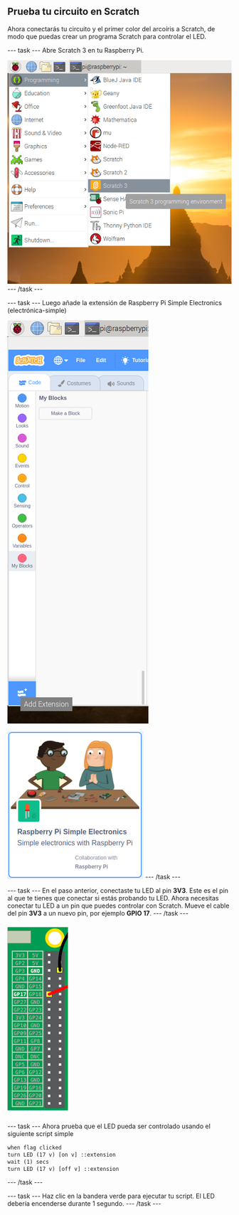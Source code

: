 ## Prueba tu circuito en Scratch

Ahora conectarás tu circuito y el primer color del arcoíris a Scratch, de modo que puedas crear un programa Scratch para controlar el LED.

\--- task \--- Abre Scratch 3 en tu Raspberry Pi.

![abrir-scratch](images/open-scratch.png) \--- /task \---

\--- task \--- Luego añade la extensión de Raspberry Pi Simple Electronics (electrónica-simple)

![añadir-extensión](images/add-extension.png)

![electrónica-simple](images/simple-electronics.png) \--- /task \---

\--- task \--- En el paso anterior, conectaste tu LED al pin **3V3**. Este es el pin al que te tienes que conectar si estás probando tu LED. Ahora necesitas conectar tu LED a un pin que puedes controlar con Scratch. Mueve el cable del pin **3V3** a un nuevo pin, por ejemplo **GPIO 17**. \--- /task \---

![Mover el pin](images/movepin.png)

\--- task \--- Ahora prueba que el LED pueda ser controlado usando el siguiente script simple

```blocks3
when flag clicked
turn LED (17 v) [on v] ::extension
wait (1) secs
turn LED (17 v) [off v] ::extension
```

\--- /task \---

\--- task \--- Haz clic en la bandera verde para ejecutar tu script. El LED debería encenderse durante 1 segundo. \--- /task \---